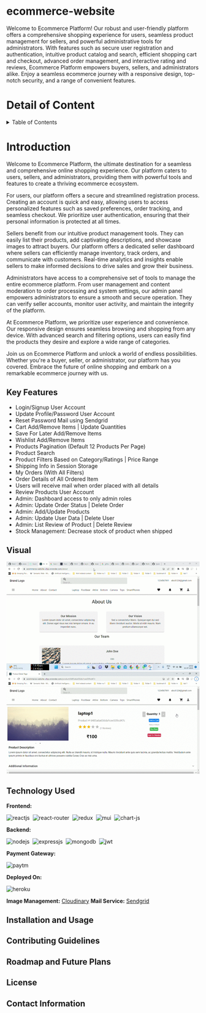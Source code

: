 # ecommerce-website
Welcome to Ecommerce Platform! Our robust and user-friendly platform offers a comprehensive shopping experience for users, seamless product management for sellers, and powerful administrative tools for administrators. With features such as secure user registration and authentication, intuitive product catalog and search, efficient shopping cart and checkout, advanced order management, and interactive rating and reviews, Ecommerce Platform empowers buyers, sellers, and administrators alike. Enjoy a seamless ecommerce journey with a responsive design, top-notch security, and a range of convenient features.


# Detail of Content
<details>
  <summary>Table of Contents</summary>
  <ol>
    <li><a href="#introduction">Introduction</a></li>
    <li><a href="#key-features">Key Features</a></li>
    <li><a href="#visual">Visual</a></li>
    <li><a href="#technology-used">Technology Used</a></li>
    <li><a href="#installation-and-usage">Installation and Usage</a></li>
    <li><a href="#contributing-guidelines">Contributing Guidelines</a></li>
    <li><a href="#roadmap-and-future-plans">Roadmap and Future Plans</a></li>
    <li><a href="#license">License</a></li>
    <li><a href="#contact-information">Contact Information</a></li>
  </ol>
</details>


# Introduction
Welcome to Ecommerce Platform, the ultimate destination for a seamless and comprehensive online shopping experience. Our platform caters to users, sellers, and administrators, providing them with powerful tools and features to create a thriving ecommerce ecosystem.

For users, our platform offers a secure and streamlined registration process. Creating an account is quick and easy, allowing users to access personalized features such as saved preferences, order tracking, and seamless checkout. We prioritize user authentication, ensuring that their personal information is protected at all times.

Sellers benefit from our intuitive product management tools. They can easily list their products, add captivating descriptions, and showcase images to attract buyers. Our platform offers a dedicated seller dashboard where sellers can efficiently manage inventory, track orders, and communicate with customers. Real-time analytics and insights enable sellers to make informed decisions to drive sales and grow their business.

Administrators have access to a comprehensive set of tools to manage the entire ecommerce platform. From user management and content moderation to order processing and system settings, our admin panel empowers administrators to ensure a smooth and secure operation. They can verify seller accounts, monitor user activity, and maintain the integrity of the platform.

At Ecommerce Platform, we prioritize user experience and convenience. Our responsive design ensures seamless browsing and shopping from any device. With advanced search and filtering options, users can easily find the products they desire and explore a wide range of categories.

Join us on Ecommerce Platform and unlock a world of endless possibilities. Whether you're a buyer, seller, or administrator, our platform has you covered. Embrace the future of online shopping and embark on a remarkable ecommerce journey with us.


## Key Features
- Login/Signup User Account
- Update Profile/Password User Account
- Reset Password Mail using Sendgrid
- Cart Add/Remove Items | Update Quantities
- Save For Later Add/Remove Items
- Wishlist Add/Remove Items
- Products Pagination (Default 12 Products Per Page)
- Product Search
- Product Filters Based on Category/Ratings | Price Range
- Shipping Info in Session Storage
- My Orders (With All Filters)
- Order Details of All Ordered Item
- Users will receive mail when order placed with all details
- Review Products User Account
- Admin: Dashboard access to only admin roles
- Admin: Update Order Status | Delete Order
- Admin: Add/Update Products
- Admin: Update User Data | Delete User
- Admin: List Review of Product | Delete Review
- Stock Management: Decrease stock of product when shipped



## Visual
![](./demo/video1.gif)
![](./demo/ProductDetailPage.gif)

## Technology Used
**Frontend:**

![reactjs](https://img.shields.io/badge/React-20232A?style=for-the-badge&logo=react&logoColor=61DAFB)&nbsp;
![react-router](https://img.shields.io/badge/React_Router-CA4245?style=for-the-badge&logo=react-router&logoColor=white)&nbsp;
![redux](https://img.shields.io/badge/Redux-593D88?style=for-the-badge&logo=redux&logoColor=white)&nbsp;
![mui](https://img.shields.io/badge/Material--UI-0081CB?style=for-the-badge&logo=material-ui&logoColor=white)&nbsp;
![chart-js](https://img.shields.io/badge/Chart.js-FF6384?style=for-the-badge&logo=chartdotjs&logoColor=white)&nbsp;

**Backend:**

![nodejs](https://img.shields.io/badge/Node.js-43853D?style=for-the-badge&logo=node.js&logoColor=white)&nbsp;
![expressjs](https://img.shields.io/badge/Express.js-000000?style=for-the-badge&logo=express&logoColor=white)&nbsp;
![mongodb](https://img.shields.io/badge/MongoDB-4EA94B?style=for-the-badge&logo=mongodb&logoColor=white)&nbsp;
![jwt](	https://img.shields.io/badge/JWT-000000?style=for-the-badge&logo=JSON%20web%20tokens&logoColor=white)&nbsp;

**Payment Gateway:**

![paytm](https://img.shields.io/badge/Paytm-002970?style=for-the-badge&logo=paytm&logoColor=00BAF2)

**Deployed On:**

![heroku](https://img.shields.io/badge/Heroku-430098?style=for-the-badge&logo=heroku&logoColor=white)

**Image Management:** [Cloudinary](https://cloudinary.com/)
**Mail Service:** [Sendgrid](https://sendgrid.com/)



## Installation and Usage

## Contributing Guidelines

## Roadmap and Future Plans

## License

## Contact Information
